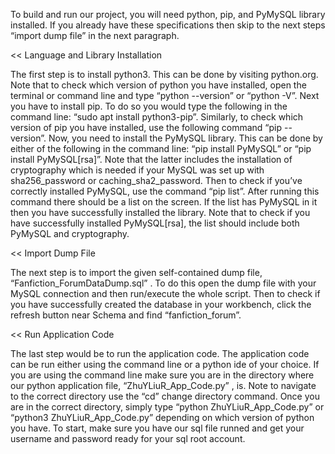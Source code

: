 To build and run our project, you will need python, pip, and PyMySQL library installed. 
If you already have these specifications then skip to the next steps “import dump file” in the next paragraph.

<< Language and Library Installation

The first step is to install python3. This can be done by visiting python.org. Note that to check which version of python you have installed, open the terminal or command line and type 
“python --version” or “python -V”.
Next you have to install pip. To do so you would type the following in the command line: “sudo apt install python3-pip”. Similarly, to check which version of pip you have installed, 
use the following command “pip --version”.
Now, you need to install the PyMySQL library. This can be done by either of the following in the command line: “pip install PyMySQL” or “pip install PyMySQL[rsa]”. Note that the latter includes the installation of cryptography which is needed if your MySQL was set up with sha256_password or caching_sha2_password. Then to check if you’ve correctly installed PyMySQL, use the command “pip list”. After running this command there should be a list on the screen. If the list has PyMySQL in it then you have successfully installed the library. Note that to check if you have successfully installed PyMySQL[rsa], the list should include both PyMySQL and cryptography.

<< Import Dump File

The next step is to import the given self-contained dump file, “Fanfiction_ForumDataDump.sql” . To do this open the dump file with your MySQL connection and then run/execute the whole script. Then to check if you have successfully created the database in your workbench, click the refresh button near Schema and find “fanfiction_forum”.

<< Run Application Code

The last step would be to run the application code. The application code can be run either using the command line or a python ide of your choice. If you are using the command line make sure you are in the directory where our python application file, “ZhuYLiuR_App_Code.py” , is. Note to navigate to the correct directory use the “cd” change directory command. Once you are in the correct directory, simply type “python ZhuYLiuR_App_Code.py” or “python3 ZhuYLiuR_App_Code.py” depending on which version of python you have. To start, make sure you have our sql file runned and get your username and password ready for your sql root account.
